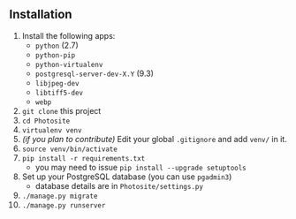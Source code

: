 ## Installation

1. Install the following apps:
    * `python` (2.7)
    * `python-pip`
    * `python-virtualenv`
    * `postgresql-server-dev-X.Y` (9.3)
    * `libjpeg-dev`
    * `libtiff5-dev`
    * `webp`
2. `git clone` this project
3. `cd Photosite`
4. `virtualenv venv`
5. _(if you plan to contribute)_ Edit your global `.gitignore` and add `venv/` in it.
6. `source venv/bin/activate`
7. `pip install -r requirements.txt`
    * you may need to issue `pip install --upgrade setuptools`
8. Set up your PostgreSQL database (you can use `pgadmin3`)
    * database details are in `Photosite/settings.py`
9. `./manage.py migrate`
10. `./manage.py runserver`